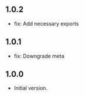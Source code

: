 ## 1.0.2

- fix: Add necessary exports

## 1.0.1

- fix: Downgrade meta

## 1.0.0

- Initial version.
